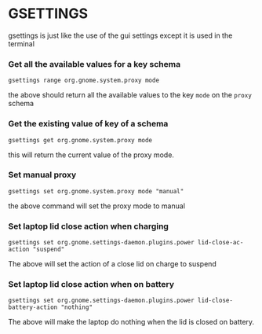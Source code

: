 

# GSETTINGS
gsettings is just like the use of the gui settings except it is
used in the terminal

### Get all the available values for a key schema
	gsettings range org.gnome.system.proxy mode
the above should return all the available values to the key `mode` on the `proxy` schema

### Get the existing value of key of a schema
	gsettings get org.gnome.system.proxy mode
this will return the current value of the proxy mode.

### Set manual proxy
	gsettings set org.gnome.system.proxy mode "manual"
the above command will set the proxy mode to manual 

### Set laptop lid close action when charging
	gsettings set org.gnome.settings-daemon.plugins.power lid-close-ac-action "suspend"
The above will set the action of a close lid on charge to suspend

### Set laptop lid close action when on battery
	gsettings set org.gnome.settings-daemon.plugins.power lid-close-battery-action "nothing"
The above will make the laptop do nothing when the lid
is closed on battery.